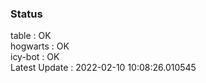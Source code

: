 ### Status


table : OK  
hogwarts : OK  
icy-bot : OK  
Latest Update : 2022-02-10 10:08:26.010545
